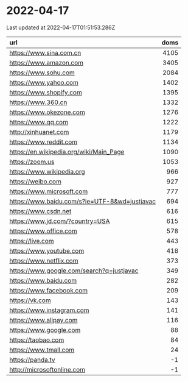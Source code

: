 # 2022-04-17

<!-- BEGIN -->
Last updated at 2022-04-17T01:51:53.286Z

url | doms
:- | -:
https://www.sina.com.cn | 4105
https://www.amazon.com | 3405
https://www.sohu.com | 2084
https://www.yahoo.com | 1402
https://www.shopify.com | 1395
https://www.360.cn | 1332
https://www.okezone.com | 1276
https://www.qq.com | 1222
http://xinhuanet.com | 1179
https://www.reddit.com | 1134
https://en.wikipedia.org/wiki/Main_Page | 1090
https://zoom.us | 1053
https://www.wikipedia.org | 966
https://weibo.com | 927
https://www.microsoft.com | 777
https://www.baidu.com/s?ie=UTF-8&wd=justjavac | 694
https://www.csdn.net | 616
https://www.jd.com/?country=USA | 615
https://www.office.com | 578
https://live.com | 443
https://www.youtube.com | 418
https://www.netflix.com | 373
https://www.google.com/search?q=justjavac | 349
https://www.baidu.com | 282
https://www.facebook.com | 209
https://vk.com | 143
https://www.instagram.com | 141
https://www.alipay.com | 116
https://www.google.com | 88
https://taobao.com | 84
https://www.tmall.com | 24
https://panda.tv | -1
http://microsoftonline.com | -1
<!-- END -->
